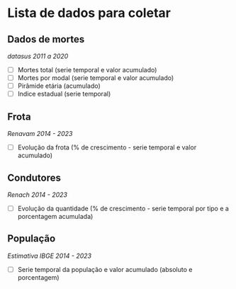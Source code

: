 # Lista de dados para coletar

## Dados de mortes
*datasus 2011 a 2020*

- [ ] Mortes total (serie temporal e valor acumulado) 
- [ ] Mortes por modal (serie temporal e valor acumulado)
- [ ] Pirâmide etária (acumulado)
- [ ] Indice estadual (serie temporal)

## Frota
*Renavam 2014 - 2023*

- [ ] Evolução da frota (% de crescimento - serie temporal e valor acumulado)

## Condutores
*Renach 2014 - 2023*

- [ ] Evolução da quantidade (% de crescimento - serie temporal por tipo e a porcentagem acumulada)

## População
*Estimativa IBGE 2014 - 2023*

- [ ] Serie temporal da população e valor acumulado (absoluto e porcentagem)
